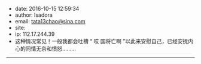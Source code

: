 - date: 2016-10-15 12:59:34
- author: Isadora
- email: tata13chao@sina.com
- site: 
- ip: 112.17.244.39
- 这种情况常见！一般我都会吐槽 “ 哎 国将亡啊 ”以此来安慰自己，已经安抚内心的同情无奈和愤怒………
- - - - - - - - - - - - - - - -
